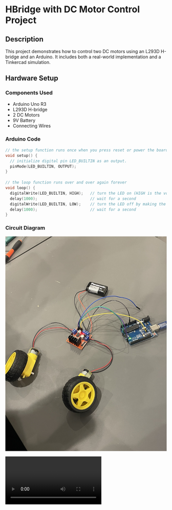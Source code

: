 # HBridge with DC Motor Control Project

## Description
This project demonstrates how to control two DC motors using an L293D H-bridge and an Arduino. It includes both a real-world implementation and a Tinkercad simulation.

## Hardware Setup

### Components Used
- Arduino Uno R3
- L293D H-bridge
- 2 DC Motors
- 9V Battery
- Connecting Wires

### Arduino Code
```cpp
// the setup function runs once when you press reset or power the board
void setup() {
  // initialize digital pin LED_BUILTIN as an output.
  pinMode(LED_BUILTIN, OUTPUT);
}

// the loop function runs over and over again forever
void loop() {
  digitalWrite(LED_BUILTIN, HIGH);   // turn the LED on (HIGH is the voltage level)
  delay(1000);                       // wait for a second
  digitalWrite(LED_BUILTIN, LOW);    // turn the LED off by making the voltage LOW
  delay(1000);                       // wait for a second
}
```
### Circuit Diagram

![image](IMG_5406.jpg)

![](582B8283-80AD-4E03-98CE-8BB0604BBF00.mov)


